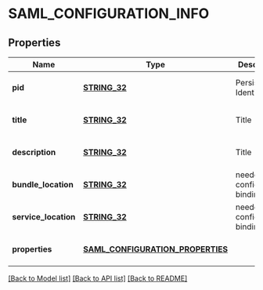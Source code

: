 # SAML_CONFIGURATION_INFO

## Properties
Name | Type | Description | Notes
------------ | ------------- | ------------- | -------------
**pid** | [**STRING_32**](STRING_32.md) | Persistent Identity (PID) | [optional] [default to null]
**title** | [**STRING_32**](STRING_32.md) | Title | [optional] [default to null]
**description** | [**STRING_32**](STRING_32.md) | Title | [optional] [default to null]
**bundle_location** | [**STRING_32**](STRING_32.md) | needed for configuration binding | [optional] [default to null]
**service_location** | [**STRING_32**](STRING_32.md) | needed for configuraiton binding | [optional] [default to null]
**properties** | [**SAML_CONFIGURATION_PROPERTIES**](SamlConfigurationProperties.md) |  | [optional] [default to null]

[[Back to Model list]](../README.md#documentation-for-models) [[Back to API list]](../README.md#documentation-for-api-endpoints) [[Back to README]](../README.md)


